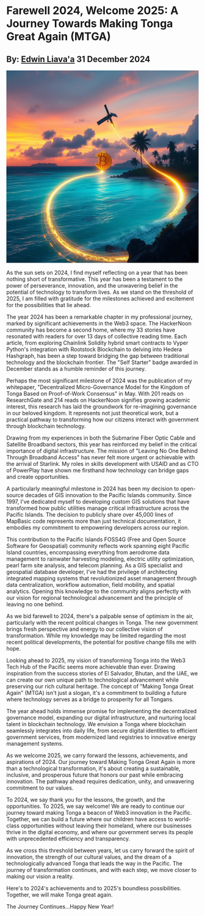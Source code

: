 # Farewell 2024, Welcome 2025: A Journey Towards Making Tonga Great Again (MTGA)
## By: [Edwin Liava'a](https://github.com/EdwinLiavaa) 31 December 2024

<p align="center">
 <img width="1000" src="https://github.com/EdwinLiavaa/liavaa.space/blob/main/blog/20241231/pic.png">
</p>

As the sun sets on 2024, I find myself reflecting on a year that has been nothing short of transformative. This year has been a testament to the power of perseverance, innovation, and the unwavering belief in the potential of technology to transform lives. As we stand on the threshold of 2025, I am filled with gratitude for the milestones achieved and excitement for the possibilities that lie ahead.

The year 2024 has been a remarkable chapter in my professional journey, marked by significant achievements in the Web3 space. The HackerNoon community has become a second home, where my 33 stories have resonated with readers for over 13 days of collective reading time. Each article, from exploring Chainlink Solidity hybrid smart contracts to Vyper Python's integration with Rootstock Blockchain to delving into Hedera Hashgraph, has been a step toward bridging the gap between traditional technology and the blockchain frontier. The "Self Starter" badge awarded in December stands as a humble reminder of this journey.

Perhaps the most significant milestone of 2024 was the publication of my whitepaper, "Decentralized Micro-Governance Model for the Kingdom of Tonga Based on Proof-of-Work Consensus" in May. With 201 reads on ResearchGate and 214 reads on HackerNoon signifies growing academic interest, this research has laid the groundwork for re-imagining governance in our beloved kingdom. It represents not just theoretical work, but a practical pathway to transforming how our citizens interact with government through blockchain technology.

Drawing from my experiences in both the Submarine Fiber Optic Cable and Satellite Broadband sectors, this year has reinforced my belief in the critical importance of digital infrastructure. The mission of "Leaving No One Behind Through Broadband Access" has never felt more urgent or achievable with the arrival of Starlink. My roles in skills development with USAID and as CTO of PowerPlay have shown me firsthand how technology can bridge gaps and create opportunities.

A particularly meaningful milestone in 2024 has been my decision to open-source decades of GIS innovation to the Pacific Islands community. Since 1997, I've dedicated myself to developing custom GIS solutions that have transformed how public utilities manage critical infrastructure across the Pacific Islands. The decision to publicly share over 45,000 lines of MapBasic code represents more than just technical documentation, it embodies my commitment to empowering developers across our region.

This contribution to the Pacific Islands FOSS4G (Free and Open Source Software for Geospatial) community reflects work spanning eight Pacific Island countries, encompassing everything from aerodrome data management to rainwater harvesting modeling, electric utility optimization, pearl farm site analysis, and telecom planning. As a GIS specialist and geospatial database developer, I've had the privilege of architecting integrated mapping systems that revolutionized asset management through data centralization, workflow automation, field mobility, and spatial analytics. Opening this knowledge to the community aligns perfectly with our vision for regional technological advancement and the principle of leaving no one behind.

As we bid farewell to 2024, there's a palpable sense of optimism in the air, particularly with the recent political changes in Tonga. The new government brings fresh perspective and energy to our collective vision of transformation. While my knowledge may be limited regarding the most recent political developments, the potential for positive change fills me with hope.

Looking ahead to 2025, my vision of transforming Tonga into the Web3 Tech Hub of the Pacific seems more achievable than ever. Drawing inspiration from the success stories of El Salvador, Bhutan, and the UAE, we can create our own unique path to technological advancement while preserving our rich cultural heritage. The concept of "Making Tonga Great Again" (MTGA) isn't just a slogan, it's a commitment to building a future where technology serves as a bridge to prosperity for all Tongans.

The year ahead holds immense promise for implementing the decentralized governance model, expanding our digital infrastructure, and nurturing local talent in blockchain technology. We envision a Tonga where blockchain seamlessly integrates into daily life, from secure digital identities to efficient government services, from modernized land registries to innovative energy management systems.

As we welcome 2025, we carry forward the lessons, achievements, and aspirations of 2024. Our journey toward Making Tonga Great Again is more than a technological transformation, it's about creating a sustainable, inclusive, and prosperous future that honors our past while embracing innovation. The pathway ahead requires dedication, unity, and unwavering commitment to our values.

To 2024, we say thank you for the lessons, the growth, and the opportunities. To 2025, we say welcome! We are ready to continue our journey toward making Tonga a beacon of Web3 innovation in the Pacific. Together, we can build a future where our children have access to world-class opportunities without leaving their homeland, where our businesses thrive in the digital economy, and where our government serves its people with unprecedented efficiency and transparency.

As we cross this threshold between years, let us carry forward the spirit of innovation, the strength of our cultural values, and the dream of a technologically advanced Tonga that leads the way in the Pacific. The journey of transformation continues, and with each step, we move closer to making our vision a reality.

Here's to 2024's achievements and to 2025's boundless possibilities. Together, we will make Tonga great again.

The Journey Continues…Happy New Year!